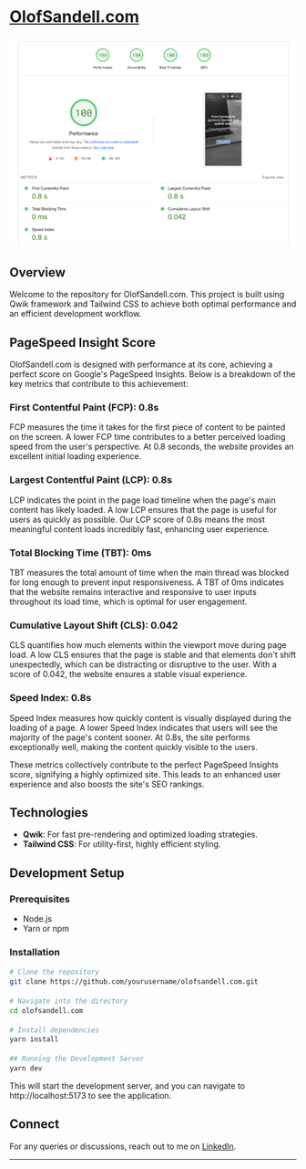 # [OlofSandell.com](https://olofsandell.com/)

![Performance Metrics](lighthouse-score.png)

## Overview

Welcome to the repository for OlofSandell.com. This project is built using Qwik framework and Tailwind CSS to achieve both optimal performance and an efficient development workflow.

## PageSpeed Insight Score

OlofSandell.com is designed with performance at its core, achieving a perfect score on Google's PageSpeed Insights. Below is a breakdown of the key metrics that contribute to this achievement:

### First Contentful Paint (FCP): 0.8s
FCP measures the time it takes for the first piece of content to be painted on the screen. A lower FCP time contributes to a better perceived loading speed from the user's perspective. At 0.8 seconds, the website provides an excellent initial loading experience.

### Largest Contentful Paint (LCP): 0.8s
LCP indicates the point in the page load timeline when the page's main content has likely loaded. A low LCP ensures that the page is useful for users as quickly as possible. Our LCP score of 0.8s means the most meaningful content loads incredibly fast, enhancing user experience.

### Total Blocking Time (TBT): 0ms
TBT measures the total amount of time when the main thread was blocked for long enough to prevent input responsiveness. A TBT of 0ms indicates that the website remains interactive and responsive to user inputs throughout its load time, which is optimal for user engagement.

### Cumulative Layout Shift (CLS): 0.042
CLS quantifies how much elements within the viewport move during page load. A low CLS ensures that the page is stable and that elements don't shift unexpectedly, which can be distracting or disruptive to the user. With a score of 0.042, the website ensures a stable visual experience.

### Speed Index: 0.8s
Speed Index measures how quickly content is visually displayed during the loading of a page. A lower Speed Index indicates that users will see the majority of the page's content sooner. At 0.8s, the site performs exceptionally well, making the content quickly visible to the users.

These metrics collectively contribute to the perfect PageSpeed Insights score, signifying a highly optimized site. This leads to an enhanced user experience and also boosts the site's SEO rankings.


## Technologies

- **Qwik**: For fast pre-rendering and optimized loading strategies.
- **Tailwind CSS**: For utility-first, highly efficient styling.

## Development Setup

### Prerequisites

- Node.js
- Yarn or npm

### Installation

```bash
# Clone the repository
git clone https://github.com/yourusername/olofsandell.com.git

# Navigate into the directory
cd olofsandell.com

# Install dependencies
yarn install

## Running the Development Server
yarn dev
```

This will start the development server, and you can navigate to http://localhost:5173 to see the application.


## Connect

For any queries or discussions, reach out to me on [LinkedIn](https://www.linkedin.com/in/olof-sandell/).

---
